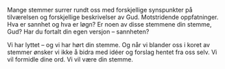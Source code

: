 Mange stemmer surrer rundt oss med forskjellige synspunkter på tilværelsen og forskjellige beskrivelser av Gud. Motstridende oppfatninger. Hva er sannhet og hva er løgn? Er noen av disse stemmene din stemme, Gud?
Har du fortalt din egen versjon – sannheten?

Vi har lyttet – og vi har hørt din stemme. Og når vi blander oss i koret av stemmer ønsker vi ikke å bidra med idéer og forslag hentet fra oss selv. Vi vil formidle dine ord.
Vi vil være din stemme.
